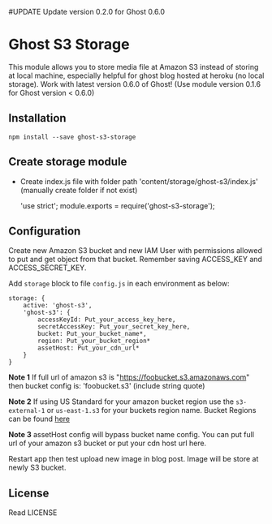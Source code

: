 #UPDATE
Update version 0.2.0 for Ghost 0.6.0

# Ghost S3 Storage

This module allows you to store media file at Amazon S3 instead of storing at local machine, especially helpful for ghost blog hosted at heroku (no local storage). Work with latest version 0.6.0 of Ghost! (Use module version 0.1.6 for Ghost version < 0.6.0)

## Installation

    npm install --save ghost-s3-storage

## Create storage module

- Create index.js file with folder path 'content/storage/ghost-s3/index.js' (manually create folder if not exist)

    'use strict';
    module.exports = require('ghost-s3-storage');

## Configuration

Create new Amazon S3 bucket and new IAM User with permissions allowed to put and get object from that bucket. Remember saving ACCESS_KEY and ACCESS_SECRET_KEY.

Add `storage` block to file `config.js` in each environment as below:

    storage: {
        active: 'ghost-s3',
        'ghost-s3': {
            accessKeyId: Put_your_access_key_here,
            secretAccessKey: Put_your_secret_key_here,
            bucket: Put_your_bucket_name*,
            region: Put_your_bucket_region*
            assetHost: Put_your_cdn_url*
        }
    }

**Note 1**
If full url of amazon s3 is "https://foobucket.s3.amazonaws.com" then bucket config is: 'foobucket.s3' (include string quote)

**Note 2**
If using US Standard for your amazon bucket region use the `s3-external-1` or `us-east-1.s3` for your buckets region name. Bucket Regions can be found [here](http://docs.aws.amazon.com/general/latest/gr/rande.html#s3_region)

**Note 3**
assetHost config will bypass bucket name config. You can put full url of your amazon s3 bucket or put your cdn host url here.

Restart app then test upload new image in blog post. Image will be store at newly S3 bucket.

## License

Read LICENSE
